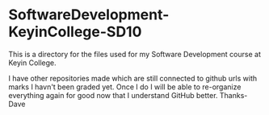 # SoftwareDevelopment-KeyinCollege-SD10

This is a directory for the files used for my Software Development course at Keyin College.

I have other repositories made which are still connected to github urls with marks I havn't 
been graded yet. Once I do I will be able to re-organize everything again for good now that
I understand GitHub better.  Thanks- Dave